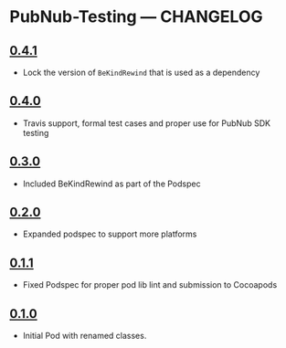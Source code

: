 # PubNub-Testing — CHANGELOG

## [0.4.1](https://github.com/pubnub/PubNub-Testing/releases/tag/0.4.1)

* Lock the version of `BeKindRewind` that is used as a dependency

## [0.4.0](https://github.com/pubnub/PubNub-Testing/releases/tag/0.4.0)

* Travis support, formal test cases and proper use for PubNub SDK testing

## [0.3.0](https://github.com/pubnub/PubNub-Testing/releases/tag/0.3.0)

* Included BeKindRewind as part of the Podspec

## [0.2.0](https://github.com/pubnub/PubNub-Testing/releases/tag/0.2.0)

* Expanded podspec to support more platforms

## [0.1.1](https://github.com/pubnub/PubNub-Testing/releases/tag/0.1.1)

* Fixed Podspec for proper pod lib lint and submission to Cocoapods

## [0.1.0](https://github.com/pubnub/PubNub-Testing/releases/tag/0.1.0)

* Initial Pod with renamed classes.
